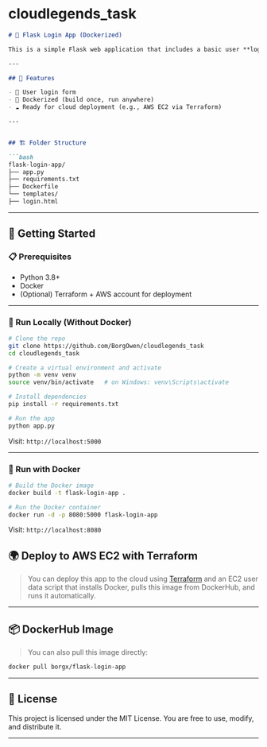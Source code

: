 # cloudlegends_task

```markdown
# 🔐 Flask Login App (Dockerized)

This is a simple Flask web application that includes a basic user **login** functionality. It's fully containerized with Docker, making it easy to run locally or deploy to the cloud (e.g., AWS EC2 with Terraform).

---

## 🌟 Features

- 📝 User login form
- 🐳 Dockerized (build once, run anywhere)
- ☁️ Ready for cloud deployment (e.g., AWS EC2 via Terraform)

---


## 🏗️ Folder Structure

```bash
flask-login-app/
├── app.py
├── requirements.txt
├── Dockerfile
└── templates/
├── login.html

````
---

## 🚀 Getting Started

### 📋 Prerequisites

- Python 3.8+
- Docker
- (Optional) Terraform + AWS account for deployment

---

### 🧪 Run Locally (Without Docker)

```bash
# Clone the repo
git clone https://github.com/BorgOwen/cloudlegends_task
cd cloudlegends_task

# Create a virtual environment and activate
python -m venv venv
source venv/bin/activate   # on Windows: venv\Scripts\activate

# Install dependencies
pip install -r requirements.txt

# Run the app
python app.py
````

Visit: `http://localhost:5000`

---

### 🐳 Run with Docker

```bash
# Build the Docker image
docker build -t flask-login-app .

# Run the Docker container
docker run -d -p 8080:5000 flask-login-app
```

Visit: `http://localhost:8080`


## 🌍 Deploy to AWS EC2 with Terraform

> You can deploy this app to the cloud using [Terraform](https://www.terraform.io/) and an EC2 user data script that installs Docker, pulls this image from DockerHub, and runs it automatically.

---

## 📦 DockerHub Image

> You can also pull this image directly:

```bash
docker pull borgx/flask-login-app
```

---

## 📄 License

This project is licensed under the MIT License. You are free to use, modify, and distribute it.

---


